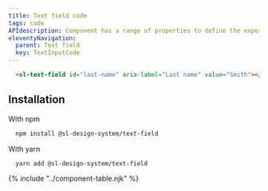 ```yaml
---
title: Text field code
tags: code
APIdescription: Component has a range of properties to define the experience in different use cases.
eleventyNavigation:
  parent: Text field
  key: TextInputCode
---
```

<section class="no-heading">

<div class="ds-example">
  <sl-text-field
    id="last-name"
    aria-label="Last name"
    value="Smith"
  ></sl-text-field>
</div>

<div class="ds-code">

  ```html
    <sl-text-field id="last-name" aria-label="Last name" value="Smith"></sl-text-field>
  ```

</div>

</section>

<section>

## Installation

With npm

<div class="ds-code">

  ```html
    npm install @sl-design-system/text-field
  ```

</div>

With yarn

<div class="ds-code">

  ```html
    yarn add @sl-design-system/text-field
  ```
</div>

</section>

{% include "../component-table.njk" %}
